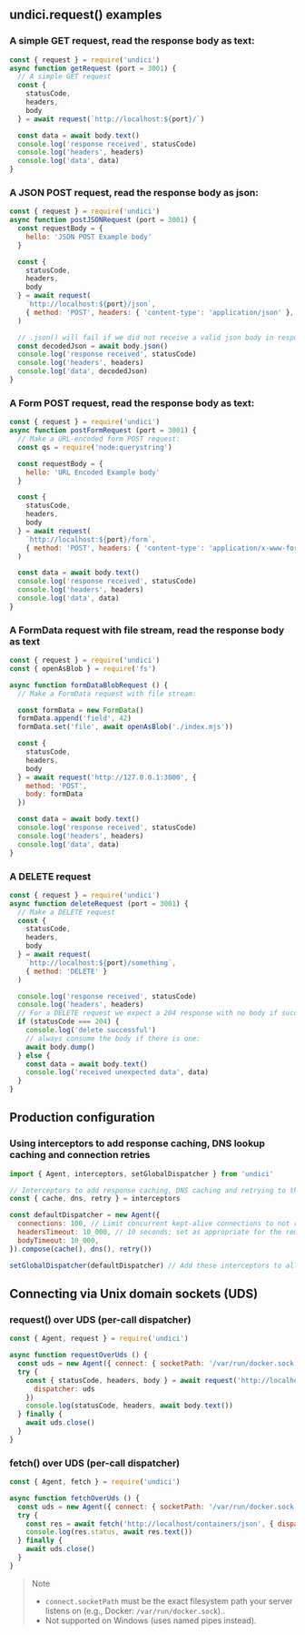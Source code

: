 
## undici.request() examples

### A simple GET request, read the response body as text:
```js
const { request } = require('undici')
async function getRequest (port = 3001) {
  // A simple GET request
  const {
    statusCode,
    headers,
    body
  } = await request(`http://localhost:${port}/`)

  const data = await body.text()
  console.log('response received', statusCode)
  console.log('headers', headers)
  console.log('data', data)
}
```

### A JSON POST request, read the response body as json:
```js
const { request } = require('undici')
async function postJSONRequest (port = 3001) {
  const requestBody = {
    hello: 'JSON POST Example body'
  }

  const {
    statusCode,
    headers,
    body
  } = await request(
    `http://localhost:${port}/json`,
    { method: 'POST', headers: { 'content-type': 'application/json' }, body: JSON.stringify(requestBody) }
  )

  // .json() will fail if we did not receive a valid json body in response:
  const decodedJson = await body.json()
  console.log('response received', statusCode)
  console.log('headers', headers)
  console.log('data', decodedJson)
}
```

### A Form POST request, read the response body as text:
```js
const { request } = require('undici')
async function postFormRequest (port = 3001) {
  // Make a URL-encoded form POST request:
  const qs = require('node:querystring')

  const requestBody = {
    hello: 'URL Encoded Example body'
  }

  const {
    statusCode,
    headers,
    body
  } = await request(
    `http://localhost:${port}/form`,
    { method: 'POST', headers: { 'content-type': 'application/x-www-form-urlencoded' }, body: qs.stringify(requestBody) }
  )

  const data = await body.text()
  console.log('response received', statusCode)
  console.log('headers', headers)
  console.log('data', data)
}
```

### A FormData request with file stream, read the response body as text

```js
const { request } = require('undici')
const { openAsBlob } = require('fs')

async function formDataBlobRequest () {
  // Make a FormData request with file stream:

  const formData = new FormData()
  formData.append('field', 42)
  formData.set('file', await openAsBlob('./index.mjs'))

  const {
    statusCode,
    headers,
    body
  } = await request('http://127.0.0.1:3000', {
    method: 'POST',
    body: formData
  })

  const data = await body.text()
  console.log('response received', statusCode)
  console.log('headers', headers)
  console.log('data', data)
}

```

### A DELETE request
```js
const { request } = require('undici')
async function deleteRequest (port = 3001) {
  // Make a DELETE request
  const {
    statusCode,
    headers,
    body
  } = await request(
    `http://localhost:${port}/something`,
    { method: 'DELETE' }
  )

  console.log('response received', statusCode)
  console.log('headers', headers)
  // For a DELETE request we expect a 204 response with no body if successful, in which case getting the body content with .json() will fail
  if (statusCode === 204) {
    console.log('delete successful')
    // always consume the body if there is one:
    await body.dump()
  } else {
    const data = await body.text()
    console.log('received unexpected data', data)
  }
}
```

## Production configuration

### Using interceptors to add response caching, DNS lookup caching and connection retries

```js
import { Agent, interceptors, setGlobalDispatcher } from 'undici'

// Interceptors to add response caching, DNS caching and retrying to the dispatcher
const { cache, dns, retry } = interceptors

const defaultDispatcher = new Agent({
  connections: 100, // Limit concurrent kept-alive connections to not run out of resources
  headersTimeout: 10_000, // 10 seconds; set as appropriate for the remote servers you plan to connect to
  bodyTimeout: 10_000,
}).compose(cache(), dns(), retry())

setGlobalDispatcher(defaultDispatcher) // Add these interceptors to all `fetch` and Undici `request` calls
```

## Connecting via Unix domain sockets (UDS)

### request() over UDS (per-call dispatcher)
```js
const { Agent, request } = require('undici')

async function requestOverUds () {
  const uds = new Agent({ connect: { socketPath: '/var/run/docker.sock' } })
  try {
    const { statusCode, headers, body } = await request('http://localhost/_ping', {
      dispatcher: uds
    })
    console.log(statusCode, headers, await body.text())
  } finally {
    await uds.close()
  }
}
```

### fetch() over UDS (per-call dispatcher)
```js
const { Agent, fetch } = require('undici')

async function fetchOverUds () {
  const uds = new Agent({ connect: { socketPath: '/var/run/docker.sock' } })
  try {
    const res = await fetch('http://localhost/containers/json', { dispatcher: uds })
    console.log(res.status, await res.text())
  } finally {
    await uds.close()
  }
}
```

> Note
> - `connect.socketPath` must be the exact filesystem path your server listens on (e.g., Docker: `/var/run/docker.sock`)..
> - Not supported on Windows (uses named pipes instead).